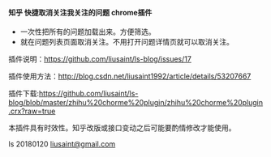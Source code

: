 #### 知乎 快捷取消关注我关注的问题 chrome插件

* 一次性把所有的问题加载出来。方便筛选。
* 就在问题列表页面取消关注。不用打开问题详情页就可以取消关注。

插件说明：https://github.com/liusaint/ls-blog/issues/17

插件使用方法：http://blog.csdn.net/liusaint1992/article/details/53207667

插件下载:https://github.com/liusaint/ls-blog/blob/master/zhihu%20chorme%20plugin/zhihu%20chorme%20plugin.crx?raw=true

本插件具有时效性。知乎改版或接口变动之后可能要酌情修改才能使用。


ls 20180120 liusaint@gmail.com

